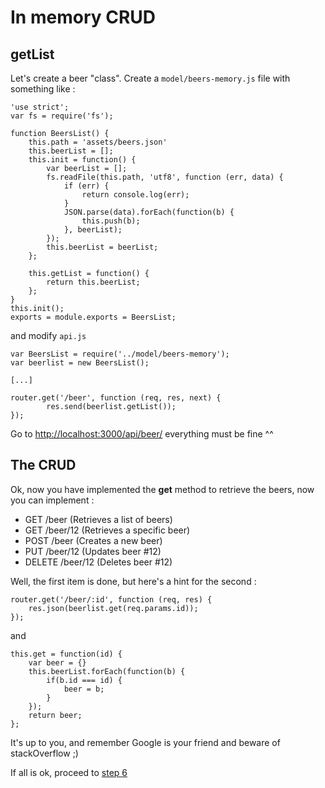 # In memory CRUD

## getList

Let's create a beer "class". Create a `model/beers-memory.js` file with something like : 

    'use strict';
    var fs = require('fs');
    
    function BeersList() {
        this.path = 'assets/beers.json'
        this.beerList = [];
        this.init = function() {
            var beerList = [];
            fs.readFile(this.path, 'utf8', function (err, data) {
                if (err) {
                    return console.log(err);
                }
                JSON.parse(data).forEach(function(b) {
                    this.push(b);
                }, beerList);
            });
            this.beerList = beerList;
        };
        
        this.getList = function() {
            return this.beerList;
        };
    }
    this.init();
    exports = module.exports = BeersList;
    
and modify `api.js`

    var BeersList = require('../model/beers-memory');
    var beerlist = new BeersList();
    
    [...]
    
    router.get('/beer', function (req, res, next) {
            res.send(beerlist.getList());
    });
    
Go to [http://localhost:3000/api/beer/](http://localhost:3000/api/beer/) everything must be fine ^^

## The CRUD

Ok, now you have implemented the **get** method to retrieve the beers, now you can implement : 

- GET /beer (Retrieves a list of beers)
- GET /beer/12 (Retrieves a specific beer)
- POST /beer (Creates a new beer)
- PUT /beer/12 (Updates beer #12)
- DELETE /beer/12 (Deletes beer #12)
   
Well, the first item is done, but here's a hint for the second : 

    router.get('/beer/:id', function (req, res) {
        res.json(beerlist.get(req.params.id));
    });
        
and

    this.get = function(id) {
        var beer = {}
        this.beerList.forEach(function(b) {
            if(b.id === id) {
                beer = b;
            }
        });
        return beer;
    };
    
It's up to you, and remember Google is your friend and beware of stackOverflow ;)

If all is ok, proceed to [step 6](step6.md)